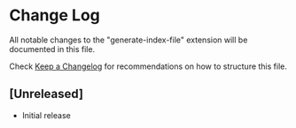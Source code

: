 # Change Log

All notable changes to the "generate-index-file" extension will be documented in this file.

Check [Keep a Changelog](http://keepachangelog.com/) for recommendations on how to structure this file.

## [Unreleased]

- Initial release
